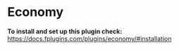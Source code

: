 # Economy

**To install and set up this plugin check:** https://docs.fplugins.com/plugins/economy/#installation
